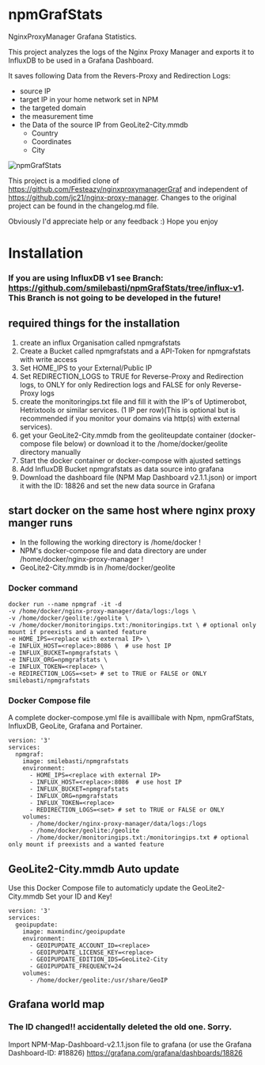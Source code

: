 # npmGrafStats
NginxProxyManager Grafana Statistics.

This project analyzes the logs of the Nginx Proxy Manager and exports it to InfluxDB to be used in a Grafana Dashboard.

It saves following Data from the Revers-Proxy and Redirection Logs:
- source IP
- target IP in your home network set in NPM
- the targeted domain
- the measurement time
- the Data of the source IP from GeoLite2-City.mmdb
  - Country
  - Coordinates
  - City

![npmGrafStats](https://user-images.githubusercontent.com/60941345/203383131-50b7197e-2e58-4bb1-a7e6-d92e15d3430a.png)

This project is a modified clone of  https://github.com/Festeazy/nginxproxymanagerGraf and independent of https://github.com/jc21/nginx-proxy-manager. Changes to the original project can be found in the changelog.md file.


Obviously I'd appreciate help or any feedback :) 
Hope you enjoy

# Installation
### If you are using InfluxDB v1 see Branch: https://github.com/smilebasti/npmGrafStats/tree/influx-v1. This Branch is not going to be developed in the future!
## required things for the installation

1) create an influx Organisation called npmgrafstats
2) Create a Bucket called npmgrafstats and a API-Token for npmgrafstats with write access
3) Set HOME_IPS to your External/Public IP
4) Set REDIRECTION_LOGS to TRUE for Reverse-Proxy and Redirection logs, to ONLY for only Redirection logs and FALSE for only Reverse-Proxy logs
5) create the monitoringips.txt file and fill it with the IP's of Uptimerobot, Hetrixtools or similar services. (1 IP per row)(This is optional but is recommended if you monitor your domains via http(s) with external services).
6) get your GeoLite2-City.mmdb from the geoliteupdate container (docker-compose file below) or download it to the /home/docker/geolite directory manually
7) Start the docker container or docker-compose with ajusted settings
8) Add InfluxDB Bucket npmgrafstats as data source into grafana
9) Download the dashboard file (NPM Map Dashboard v2.1.1.json) or import it with the ID: 18826 and set the new data source in Grafana

## start docker on the same host where nginx proxy manger runs
- In the following the working directory is /home/docker !
- NPM's docker-compose file and data directory are under /home/docker/nginx-proxy-manager !
- GeoLite2-City.mmdb is in /home/docker/geolite
### Docker command
```
docker run --name npmgraf -it -d
-v /home/docker/nginx-proxy-manager/data/logs:/logs \
-v /home/docker/geolite:/geolite \
-v /home/docker/monitoringips.txt:/monitoringips.txt \ # optional only mount if preexists and a wanted feature
-e HOME_IPS=<replace with external IP> \
-e INFLUX_HOST=<replace>:8086 \  # use host IP
-e INFLUX_BUCKET=npmgrafstats \
-e INFLUX_ORG=npmgrafstats \
-e INFLUX_TOKEN=<replace> \
-e REDIRECTION_LOGS=<set> # set to TRUE or FALSE or ONLY
smilebasti/npmgrafstats
```
### Docker Compose file
A complete docker-compose.yml file is availlibale with Npm, npmGrafStats, InfluxDB, GeoLite, Grafana and Portainer.
```
version: '3'
services:
  npmgraf:
    image: smilebasti/npmgrafstats
    environment:
      - HOME_IPS=<replace with external IP>
      - INFLUX_HOST=<replace>:8086  # use host IP
      - INFLUX_BUCKET=npmgrafstats
      - INFLUX_ORG=npmgrafstats
      - INFLUX_TOKEN=<replace>
      - REDIRECTION_LOGS=<set> # set to TRUE or FALSE or ONLY
    volumes:
      - /home/docker/nginx-proxy-manager/data/logs:/logs
      - /home/docker/geolite:/geolite
      - /home/docker/monitoringips.txt:/monitoringips.txt # optional only mount if preexists and a wanted feature
```

## GeoLite2-City.mmdb Auto update
Use this Docker Compose file to automaticly update the GeoLite2-City.mmdb
Set your ID and Key!
```
version: '3'
services:
  geoipupdate:
    image: maxmindinc/geoipupdate
    environment:
      - GEOIPUPDATE_ACCOUNT_ID=<replace>
      - GEOIPUPDATE_LICENSE_KEY=<replace>
      - GEOIPUPDATE_EDITION_IDS=GeoLite2-City
      - GEOIPUPDATE_FREQUENCY=24
    volumes:
      - /home/docker/geolite:/usr/share/GeoIP
```

## Grafana world map
### The ID changed!! accidentally deleted the old one. Sorry.
Import NPM-Map-Dashboard-v2.1.1.json file to grafana (or use the Grafana Dashboard-ID: #18826) 
https://grafana.com/grafana/dashboards/18826


